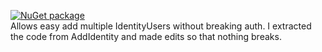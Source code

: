 [![NuGet package][nuget.badge]][nuget.page] \
Allows easy add multiple IdentityUsers without breaking auth. I extracted the code from AddIdentity and made edits so that nothing breaks.

[nuget.badge]: https://img.shields.io/nuget/v/Lavshyak.AspNetCore.Identity.Extensions
[nuget.page]: https://www.nuget.org/packages/Lavshyak.AspNetCore.Identity.Extensions

